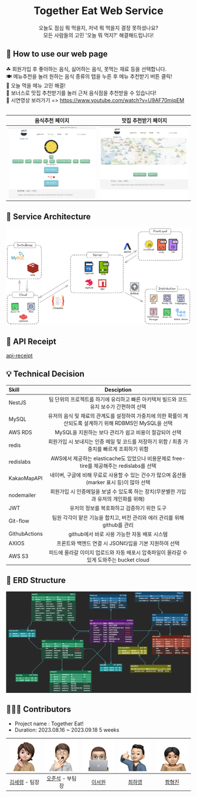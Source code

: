 <div align=center>
  <h1>Together Eat Web Service</h1>
  오늘도 점심 뭐 먹을지, 저녁 뭐 먹을지 결정 못하셨나요? <br>
  모든 사람들의 고민 '오늘 뭐 먹지?' 해결해드립니다!
</div>


## 🍜 How to use our web page

☘ 회원가입 후 좋아하는 음식, 싫어하는 음식, 못먹는 재료 등을 선택합니다.<br>
🍽 메뉴추천을 눌러 원하는 음식 종류의 탭을 누른 후 메뉴 추천받기 버튼 클릭!<br>
🍚 오늘 먹을 메뉴 고민 해결!<br>
🍔 보너스로 맛집 추천받기를 눌러 근처 음식점을 추천받을 수 있습니다!<br>
📲 시연영상 보러가기 => https://www.youtube.com/watch?v=U9AF70mipEM <br><br>

| 음식추천 페이지 | 맛집 추천받기 페이지 |
| -------- | -------- |
| ![main_page](./img/togetherEatMain.JPG)  | ![map_page](./img/togetherEatmap.JPG)  |

## 🎫 Service Architecture

![service_architecture](./img/togetherEat_service_architecture_rv1.png)

## 📑 API Receipt

[api-receipt](https://juicy-point-b0c.notion.site/TogetherEat-API-Receipt-fe0d32d53d794b0784cb2b10a7fed813?pvs=4)

## 💡 Technical Decision
|Skill|Desciption|
|:---|:---:|
|NestJS|팀 단위의 프로젝트를 하기에 유리하고 빠른 아키텍처 빌드와 코드 유지 보수가 간편하여 선택|
|MySQL|유저의 음식 및 재료의 관계도를 설정하여 가중치에 의한 확률이 계산되도록 설계하기 위해 RDBMS인 MySQL을 선택|
|AWS RDS|MySQL을 지원하는 보다 관리가 쉽고 비용이 절감되어 선택|
|redis|회원가입 시 보내지는 인증 메일 및 코드를 저장하기 위함 / 최종 가중치를 빠르게 조회하기 위함 |
|redislabs|AWS에서 제공하는 elasticache도 있었으나 비용문제로 free-tire를 제공해주는 redislabs를 선택|
|KakaoMapAPI|네이버, 구글에 비해 무료로 사용할 수 있는 건수가 많으며 옵션들(marker 표시 등)이 많아 선택|
|nodemailer|회원가입 시 인증메일을 보낼 수 있도록 하는 장치(무분별한 가입과 유저의 개인화를 위해)|
|JWT|유저의 정보를 복호화하고 검증하기 위한 도구|
|Git-flow|팀원 각각이 맡은 기능을 합치고, 버전 관리와 에러 관리를 위해 github를 관리 |
|GithubActions|github에서 바로 사용 가능한 자동 배포 시스템|
|AXIOS|프론트와 백엔드 연결 시 JSON타입을 기본 지원하여 선택|
|AWS S3|피드에 올라갈 이미지 업로드와 자동 배포시 압축파일이 올라갈 수 있게 도와주는 bucket cloud|



## 💾 ERD Structure
![ERD_structure](./img/erdstructure.JPG)

## 👨‍👨‍👦 Contributors
- Project name : Together Eat!
- Duration: 2023.08.16 ~ 2023.09.18 5 weeks

| ![ksr](./img/ksr.jpg) | ![ojs](./img/ojs.jpg) | ![page1](./img/lsw.jpg) | ![chy](./img/chy.jpg) | ![hhj](./img/hhj.jpg) |
| :---: | :---: | :---: | :---: | :---: |
| [김세령](https://github.com/KORjunseok) - 팀장 | [오준석](https://github.com/KORjunseok) - 부팀장 | [이서원](https://github.com/rymile)  | [최하영](https://github.com/rammakasty)  | [함형진](https://github.com/HyungJin0114)  |


